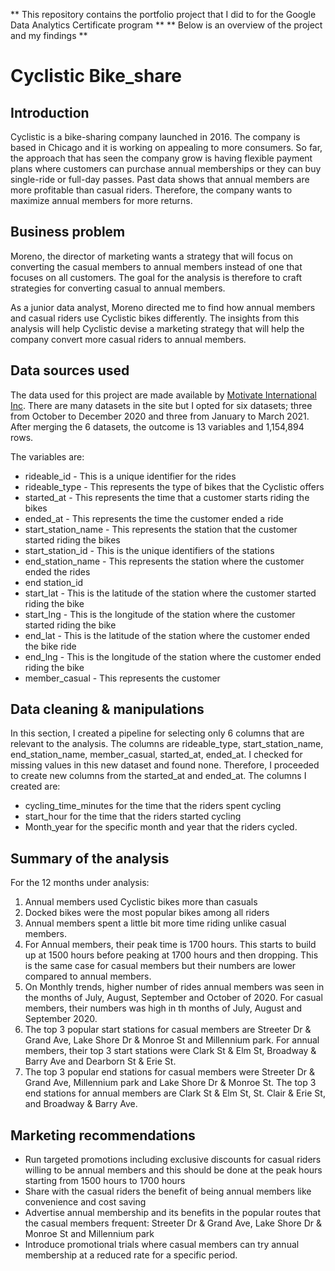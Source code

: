 ** This repository contains the portfolio project that I did to for the Google Data Analytics Certificate program ** 
** Below is an overview of the project and my findings ** 
# Cyclistic Bike_share
## Introduction
Cyclistic is a bike-sharing company launched in 2016. The company is based in Chicago and it is working on appealing to more consumers. So far, the approach that has seen the company grow is having flexible payment plans where customers can purchase annual memberships or they can buy single-ride or full-day passes. Past data shows that annual members are more profitable than casual riders. Therefore, the company wants to maximize annual members for more returns. 
## Business problem
Moreno, the director of marketing wants a strategy that will focus on converting the casual members to annual members instead of one that focuses on all customers. The goal for the analysis is therefore to craft strategies for converting casual to annual members. 

As a junior data analyst, Moreno directed me to find how annual members and casual riders use Cyclistic bikes differently. The insights from this analysis will help Cyclistic devise a marketing strategy that will help the company convert more casual riders to annual members. 
## Data sources used
The data used for this project are made available by [Motivate International Inc](https://divvy-tripdata.s3.amazonaws.com/index.html). There are many datasets in the site but I opted for six datasets; three from October to December 2020 and three from January to March 2021. After merging the 6 datasets, the outcome is 13 variables and 1,154,894 rows. 

The variables are:
* rideable_id - This is a unique identifier for the rides 
* rideable_type - This represents the type of bikes that the Cyclistic offers
* started_at - This represents the time that a customer starts riding the bikes
* ended_at - This represents the time the customer ended a ride
* start_station_name - This represents the station that the customer started riding the bikes
* start_station_id - This is the unique identifiers of the stations
* end_station_name - This represents the station where the customer ended the rides
* end station_id
* start_lat - This is the latitude of the station where the customer started riding the bike
* start_lng - This is the longitude of the station where the customer started riding the bike
* end_lat - This is the latitude of the station where the customer ended the bike ride
* end_lng - This is the longitude of the station where the customer ended riding the bike
* member_casual - This represents the customer 

## Data cleaning & manipulations
In this section, I created a pipeline for selecting only 6 columns that are relevant to the analysis. The columns are rideable_type, start_station_name, end_station_name, member_casual, started_at, ended_at. I checked for missing values in this new dataset and found none. Therefore, I proceeded to create new columns from the started_at and ended_at. The columns I created are: 
* cycling_time_minutes for the time that the riders spent cycling
* start_hour for the time that the riders started cycling
* Month_year for the specific month and year that the riders cycled. 
## Summary of the analysis
For the 12 months under analysis:

1. Annual members used Cyclistic bikes more than casuals
2. Docked bikes were the most popular bikes among all riders
3. Annual members spent a little bit more time riding unlike casual members. 
4. For Annual members, their peak time is 1700 hours. This starts to build up at 1500 hours before peaking at 1700 hours and then dropping. This is the same case for casual members but their numbers are lower compared to annual members. 
5. On Monthly trends, higher number of rides annual members was seen in the months of July, August, September and October of 2020. For casual members, their numbers was high in th months of July, August and September 2020. 
6. The top 3 popular start stations for casual members are Streeter Dr & Grand Ave, Lake Shore Dr & Monroe St and Millennium park. For annual members, their top 3 start stations were Clark St & Elm St, Broadway & Barry Ave and Dearborn St & Erie St. 
7. The top 3 popular end stations for casual members were Streeter Dr & Grand Ave, Millennium park and Lake Shore Dr & Monroe St. The top 3 end stations for annual members are Clark St & Elm St, St. Clair & Erie St, and Broadway & Barry Ave. 
## Marketing recommendations

* Run targeted promotions including exclusive discounts for casual riders willing to be annual members and this should be done at the peak hours starting from 1500 hours to 1700 hours
* Share with the casual riders the benefit of being annual members like convenience and cost saving
* Advertise annual membership and its benefits in the popular routes that the casual members frequent: Streeter Dr & Grand Ave, Lake Shore Dr & Monroe St and Millennium park
* Introduce promotional trials where casual members can try annual membership at a reduced rate for a specific period. 

